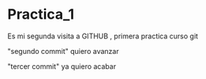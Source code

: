 # Practica_1
Es mi segunda visita a GITHUB , primera practica curso git

"segundo commit"
quiero avanzar 

"tercer commit"
ya quiero acabar 